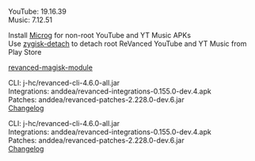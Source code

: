 YouTube: 19.16.39  
Music: 7.12.51  

Install [Microg](https://github.com/ReVanced/GmsCore/releases) for non-root YouTube and YT Music APKs  
Use [zygisk-detach](https://github.com/j-hc/zygisk-detach) to detach root ReVanced YouTube and YT Music from Play Store  

[revanced-magisk-module](https://github.com/j-hc/revanced-magisk-module)
  
CLI: j-hc/revanced-cli-4.6.0-all.jar  
Integrations: anddea/revanced-integrations-0.155.0-dev.4.apk  
Patches: anddea/revanced-patches-2.228.0-dev.6.jar  
[Changelog](https://github.com/anddea/revanced-patches/releases/tag/v2.228.0-dev.6)

CLI: j-hc/revanced-cli-4.6.0-all.jar  
Integrations: anddea/revanced-integrations-0.155.0-dev.4.apk  
Patches: anddea/revanced-patches-2.228.0-dev.6.jar  
[Changelog](https://github.com/anddea/revanced-patches/releases/tag/v2.228.0-dev.6)  
